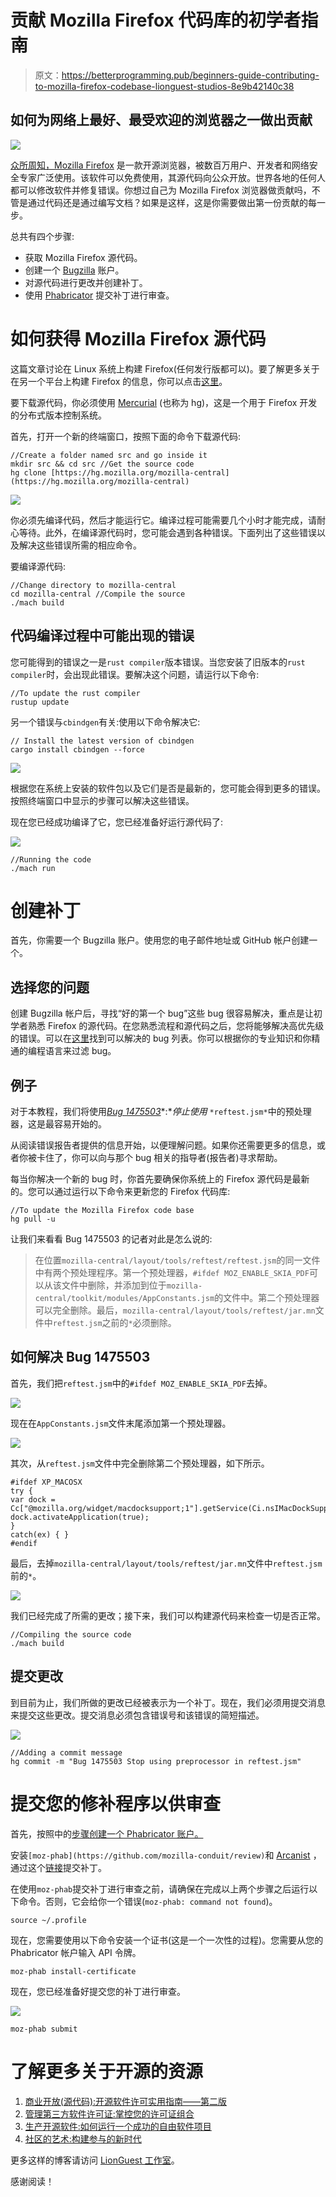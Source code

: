 # 贡献 Mozilla Firefox 代码库的初学者指南

> 原文：<https://betterprogramming.pub/beginners-guide-contributing-to-mozilla-firefox-codebase-lionguest-studios-8e9b42140c38>

## 如何为网络上最好、最受欢迎的浏览器之一做出贡献

![](img/731f662ef40c9f3e9cd6c87bfd465cee.png)

[众所周知，Mozilla Firefox](https://www.mozilla.org/en-US/firefox/) 是一款开源浏览器，被数百万用户、开发者和网络安全专家广泛使用。该软件可以免费使用，其源代码向公众开放。世界各地的任何人都可以修改软件并修复错误。你想过自己为 Mozilla Firefox 浏览器做贡献吗，不管是通过代码还是通过编写文档？如果是这样，这是你需要做出第一份贡献的每一步。

总共有四个步骤:

*   获取 Mozilla Firefox 源代码。
*   创建一个 [Bugzilla](https://www.bugzilla.org/) 账户。
*   对源代码进行更改并创建补丁。
*   使用 [Phabricator](https://www.phacility.com/phabricator/) 提交补丁进行审查。

# 如何获得 Mozilla Firefox 源代码

这篇文章讨论在 Linux 系统上构建 Firefox(任何发行版都可以)。要了解更多关于在另一个平台上构建 Firefox 的信息，你可以点击[这里](https://developer.mozilla.org/en-US/docs/Mozilla/Developer_guide/Build_Instructions/Simple_Firefox_build)。

要下载源代码，你必须使用 [Mercurial](https://www.mercurial-scm.org/) (也称为 hg)，这是一个用于 Firefox 开发的分布式版本控制系统。

首先，打开一个新的终端窗口，按照下面的命令下载源代码:

```
//Create a folder named src and go inside it 
mkdir src && cd src //Get the source code 
hg clone [https://hg.mozilla.org/mozilla-central](https://hg.mozilla.org/mozilla-central)
```

![](img/cce3c3823547eec03fcbdaf053a74a95.png)

你必须先编译代码，然后才能运行它。编译过程可能需要几个小时才能完成，请耐心等待。此外，在编译源代码时，您可能会遇到各种错误。下面列出了这些错误以及解决这些错误所需的相应命令。

要编译源代码:

```
//Change directory to mozilla-central 
cd mozilla-central //Compile the source 
./mach build
```

## **代码编译过程中可能出现的错误**

您可能得到的错误之一是`rust compiler`版本错误。当您安装了旧版本的`rust compiler`时，会出现此错误。要解决这个问题，请运行以下命令:

```
//To update the rust compiler 
rustup update
```

另一个错误与`cbindgen`有关:使用以下命令解决它:

```
// Install the latest version of cbindgen 
cargo install cbindgen --force
```

![](img/872c0381a7888842ab898ae942ec604c.png)

根据您在系统上安装的软件包以及它们是否是最新的，您可能会得到更多的错误。按照终端窗口中显示的步骤可以解决这些错误。

现在您已经成功编译了它，您已经准备好运行源代码了:

![](img/6814600025aa6daf51b7a996e5f5b16e.png)

```
//Running the code 
./mach run
```

# 创建补丁

首先，你需要一个 Bugzilla 账户。使用您的电子邮件地址或 GitHub 帐户创建一个。

## 选择您的问题

创建 Bugzilla 帐户后，寻找“好的第一个 bug”这些 bug 很容易解决，重点是让初学者熟悉 Firefox 的源代码。在您熟悉流程和源代码之后，您将能够解决高优先级的错误。可以在[这里](https://codetribute.mozilla.org/)找到可以解决的 bug 列表。你可以根据你的专业知识和你精通的编程语言来过滤 bug。

## 例子

对于本教程，我们将使用[*Bug 1475503*](https://bugzilla.mozilla.org/show_bug.cgi?id=1475503)*:**停止使用* `*reftest.jsm*`中的预处理器，这是最容易开始的。

从阅读错误报告者提供的信息开始，以便理解问题。如果你还需要更多的信息，或者你被卡住了，你可以向与那个 bug 相关的指导者(报告者)寻求帮助。

每当你解决一个新的 bug 时，你首先要确保你系统上的 Firefox 源代码是最新的。您可以通过运行以下命令来更新您的 Firefox 代码库:

```
//To update the Mozilla Firefox code base 
hg pull -u
```

让我们来看看 Bug 1475503 的记者对此是怎么说的:

> 在位置`mozilla-central/layout/tools/reftest/reftest.jsm`的同一文件中有两个预处理程序。第一个预处理器，`#ifdef MOZ_ENABLE_SKIA_PDF`可以从该文件中删除，并添加到位于`mozilla-central/toolkit/modules/AppConstants.jsm`的文件中。第二个预处理器可以完全删除。最后，`mozilla-central/layout/tools/reftest/jar.mn`文件中`reftest.jsm`之前的`*`必须删除。

## 如何解决 Bug 1475503

首先，我们把`reftest.jsm`中的`#ifdef MOZ_ENABLE_SKIA_PDF`去掉。

![](img/59c0a1f38720d764bf9d4a6f1117c16f.png)

现在在`AppConstants.jsm`文件末尾添加第一个预处理器。

![](img/d430cb37c4bcca6ed2f85b054bb72540.png)

其次，从`reftest.jsm`文件中完全删除第二个预处理器，如下所示。

```
#ifdef XP_MACOSX 
try { 
var dock = Cc["@mozilla.org/widget/macdocksupport;1"].getService(Ci.nsIMacDockSupport); dock.activateApplication(true); 
} 
catch(ex) { } 
#endif
```

最后，去掉`mozilla-central/layout/tools/reftest/jar.mn`文件中`reftest.jsm`前的`*`。

![](img/4a71f420da57e4d8e0989b61c686a199.png)

我们已经完成了所需的更改；接下来，我们可以构建源代码来检查一切是否正常。

```
//Compiling the source code 
./mach build
```

## 提交更改

到目前为止，我们所做的更改已经被表示为一个补丁。现在，我们必须用提交消息来提交这些更改。提交消息必须包含错误号和该错误的简短描述。

![](img/edf5d782fb76c56608ad00211c082dba.png)

```
//Adding a commit message 
hg commit -m "Bug 1475503 Stop using preprocessor in reftest.jsm"
```

# 提交您的修补程序以供审查

首先，按照中的[步骤创建一个 Phabricator 账户。](https://moz-conduit.readthedocs.io/en/latest/phabricator-user.html)

安装`[moz-phab](https://github.com/mozilla-conduit/review)`和 [Arcanist](https://secure.phabricator.com/book/phabricator/article/arcanist/) ，通过这个[链接](https://moz-conduit.readthedocs.io/en/latest/arcanist-linux.html)提交补丁。

在使用`moz-phab`提交补丁进行审查之前，请确保在完成以上两个步骤之后运行以下命令。否则，它会给你一个错误(`moz-phab: command not found`)。

```
source ~/.profile
```

现在，您需要使用以下命令安装一个证书(这是一个一次性的过程)。您需要从您的 Phabricator 帐户输入 API 令牌。

```
moz-phab install-certificate
```

现在，您已经准备好提交您的补丁进行审查。

![](img/99d966959f4c26a93fb9df040f0012c9.png)

```
moz-phab submit
```

# 了解更多关于开源的资源

1.  [商业开放(源代码):开源软件许可实用指南——第二版](https://amzn.to/33UdUta)
2.  [管理第三方软件许可证:掌控您的许可证组合](https://amzn.to/2Xg61Ma)
3.  [生产开源软件:如何运行一个成功的自由软件项目](https://amzn.to/2Qo62fU)
4.  [社区的艺术:构建参与的新时代](https://amzn.to/378geyX)

更多这样的博客请访问 [LionGuest 工作室](https://liongueststudios.com/blogs/)。

感谢阅读！